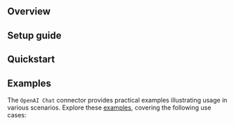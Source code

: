 ## Overview

[//]: # (TODO: Add overview mentioning the purpose of the module, supported REST API versions, and other high-level details.)

## Setup guide

[//]: # (TODO: Add detailed steps to obtain credentials and configure the module.)

## Quickstart

[//]: # (TODO: Add a quickstart guide to demonstrate a basic functionality of the module, including sample code snippets.)

## Examples

The `OpenAI Chat` connector provides practical examples illustrating usage in various scenarios. Explore these [examples](https://github.com/module-ballerinax-openai-chat/tree/main/examples/), covering the following use cases:

[//]: # (TODO: Add examples)